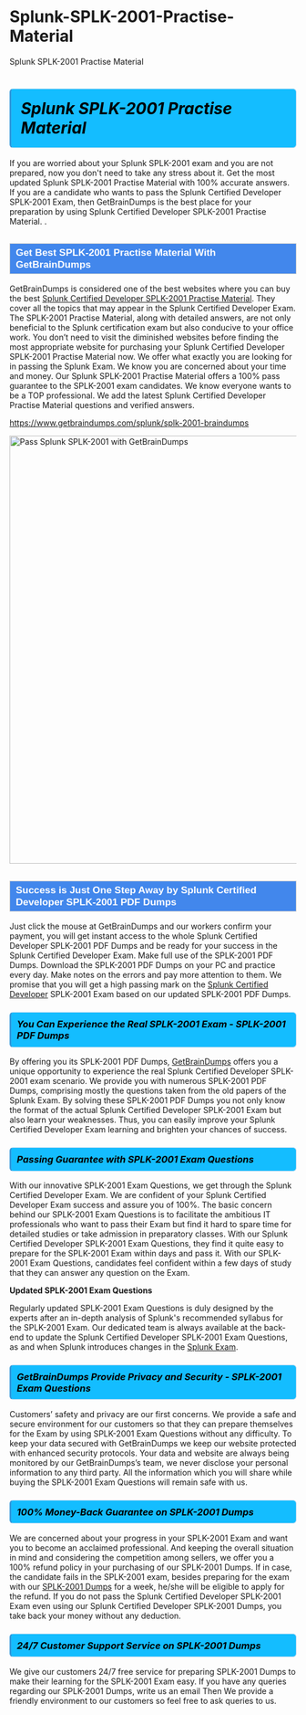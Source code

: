 # Splunk-SPLK-2001-Practise-Material
Splunk SPLK-2001 Practise Material
<h1><strong><span style="display: block; color: #000000; background: #14BDFF; border: 0.5px solid #AED6F1; border-left: 3px solid #3498DB; padding: .6em; border-radius: 6px;">                     <em>Splunk SPLK-2001 <span class="exam_variation">Practise Material</span> </em>                </span></strong>            </h1>                        <p>If you are worried about your Splunk SPLK-2001 exam and you are not prepared, now you don't need to take any stress about it.             Get the most updated Splunk SPLK-2001 <span class="exam_variation">Practise Material</span> with 100% accurate answers. If you are a candidate who wants to pass the             Splunk Certified Developer SPLK-2001 Exam, then GetBrainDumps is the best place for your preparation by using Splunk Certified Developer SPLK-2001 <span class="exam_variation">Practise Material</span>. .</p>                        <h2 style="background: #4287ec; border: 1px solid #cccccc; padding: 5px 10px;">                <span style="color: #ffffff;">                    <span style="font-size: 11pt;">                        <span style="line-height: normal;">                            <span style="font-family: Calibri,sans-serif;">                                <strong>                                    <span style="font-size: 13.0pt;">Get Best SPLK-2001 <span class="exam_variation">Practise Material</span> With GetBrainDumps</span>                                </strong>                            </span>                        </span>                    </span>                </span>            </h2>                        <p>GetBrainDumps is considered one of the best websites where you can buy the best <a href="https://www.getbraindumps.com/splunk/splunk-certified-developer-braindumps.html">Splunk Certified Developer SPLK-2001 <span class="exam_variation">Practise Material</span></a>.             They cover all the topics that may appear in the Splunk Certified Developer Exam. The SPLK-2001 <span class="exam_variation">Practise Material</span>,             along with detailed answers, are not only beneficial to the Splunk certification exam but also conducive to your office work.             You don’t need to visit the diminished websites before finding the most appropriate website for purchasing your             Splunk Certified Developer SPLK-2001 <span class="exam_variation">Practise Material</span> now. We offer what exactly you are looking for in passing the Splunk Exam.             We know you are concerned about your time and money. Our Splunk SPLK-2001 <span class="exam_variation">Practise Material</span> offers a 100% pass guarantee to the             SPLK-2001 exam candidates. We know everyone wants to be a TOP professional. We add the latest Splunk Certified Developer <span class="exam_variation">Practise Material</span> questions and verified answers.</p>                        <p><a href="https://www.getbraindumps.com/splunk/splk-2001-braindumps">https://www.getbraindumps.com/splunk/splk-2001-braindumps</a></p>                        <p><a href="https://www.getbraindumps.com/"><img src="https://www.getbraindumps.com/images/get-updated-exam-questions-with-discount-getbraindumps.jpg" class="postImage" alt="Pass Splunk SPLK-2001 with GetBrainDumps" width="750"></a></p>                            <h2 style="background: #4287ec; border: 1px solid #cccccc; padding: 5px 10px;">                <span style="color: #ffffff;">                    <span style="font-size: 11pt;">                        <span style="line-height: normal;">                            <span style="font-family: Calibri,sans-serif;">                                <strong>                                    <span style="font-size: 13.0pt;">Success is Just One Step Away by Splunk Certified Developer SPLK-2001 <span class="exam_variation2">PDF Dumps</span></span>                                </strong>                            </span>                        </span>                    </span>                </span>            </h2>                        <p>Just click the mouse at GetBrainDumps and our workers confirm your payment, you will get instant access to the whole Splunk Certified Developer SPLK-2001 <span class="exam_variation2">PDF Dumps</span>             and be ready for your success in the Splunk Certified Developer Exam. Make full use of the SPLK-2001 <span class="exam_variation2">PDF Dumps</span>. Download the SPLK-2001 <span class="exam_variation2">PDF Dumps</span> on your             PC and practice every day. Make notes on the errors and pay more attention to them. We promise that you will get a high passing mark on the             <a href="https://www.getbraindumps.com/splunk/splk-2001-braindumps">Splunk Certified Developer</a> SPLK-2001 Exam based on our updated SPLK-2001 <span class="exam_variation2">PDF Dumps</span>.</p>                        <h3>                <strong>                    <span style="display: block; color: #000000; background: #14BDFF; border: 0.5px solid #AED6F1; border-left: 3px solid #3498DB; padding: .6em; border-radius: 6px;">                        <em>You Can Experience the Real SPLK-2001 Exam - SPLK-2001 <span class="exam_variation2">PDF Dumps</span></em>                    </span>                </strong>            </h3>                        <p>By offering you its SPLK-2001 <span class="exam_variation2">PDF Dumps</span>, <a href="https://www.getbraindumps.com/">GetBrainDumps</a> offers you a unique opportunity to experience the real             Splunk Certified Developer SPLK-2001 exam scenario. We provide you with numerous SPLK-2001 <span class="exam_variation2">PDF Dumps</span>, comprising mostly             the questions taken from the old papers of the Splunk Exam. By solving these SPLK-2001 <span class="exam_variation2">PDF Dumps</span> you not only know the format of the actual             Splunk Certified Developer SPLK-2001 Exam but also learn your weaknesses. Thus, you can easily improve your             Splunk Certified Developer Exam learning and brighten your chances of success.</p>                        <h3>                <strong>                    <span style="display: block; color: #000000; background: #14BDFF; border: 0.5px solid #AED6F1; border-left: 3px solid #3498DB; padding: .6em; border-radius: 6px;">                        <em>Passing Guarantee with SPLK-2001 <span class="exam_variation3">Exam Questions</span></em>                    </span>                </strong>            </h3>                        <p>With our innovative SPLK-2001 <span class="exam_variation3">Exam Questions</span>, we get through the Splunk Certified Developer Exam. We are confident of your Splunk Certified Developer Exam             success and assure you of 100%. The basic concern behind our SPLK-2001 <span class="exam_variation3">Exam Questions</span> is to facilitate the ambitious IT professionals who want to pass their             Exam but find it hard to spare time for detailed studies or take admission in preparatory classes. With our Splunk Certified Developer SPLK-2001 <span class="exam_variation3">Exam Questions</span>, they             find it quite easy to prepare for the SPLK-2001 Exam within days and pass it. With our SPLK-2001 <span class="exam_variation3">Exam Questions</span>, candidates feel confident within a few days of             study that they can answer any question on the Exam.</p>                        <p><strong>Updated SPLK-2001 <span class="exam_variation3">Exam Questions</span></strong></p>                        <p>Regularly updated SPLK-2001 <span class="exam_variation3">Exam Questions</span> is duly designed by the experts after an in-depth analysis of Splunk's recommended syllabus for the SPLK-2001 Exam.             Our dedicated team is always available at the back-end to update the Splunk Certified Developer SPLK-2001 <span class="exam_variation3">Exam Questions</span>,             as and when Splunk introduces changes in the <a href="https://www.getbraindumps.com/splunk-braindumps.html">Splunk Exam</a>.</p>                        <h3>                <strong>                    <span style="display: block; color: #000000; background: #14BDFF; border: 0.5px solid #AED6F1; border-left: 3px solid #3498DB; padding: .6em; border-radius: 6px;">                        <em>GetBrainDumps Provide Privacy and Security - SPLK-2001 <span class="exam_variation3">Exam Questions</span></em>                    </span>                </strong>            </h3>                        <p>Customers’ safety and privacy are our first concerns. We provide a safe and secure environment for our customers so that they can prepare themselves for the Exam by using             SPLK-2001 <span class="exam_variation3">Exam Questions</span> without any difficulty. To keep your data secured with GetBrainDumps we keep our website protected with enhanced security protocols. Your data and website             are always being monitored by our GetBrainDumps’s team, we never disclose your personal information to any third party. All the information which you will share while buying             the SPLK-2001 <span class="exam_variation3">Exam Questions</span> will remain safe with us.</p>                        <h3>                <strong>                    <span style="display: block; color: #000000; background: #14BDFF; border: 0.5px solid #AED6F1; border-left: 3px solid #3498DB; padding: .6em; border-radius: 6px;">                        <em>100% Money-Back Guarantee on SPLK-2001 <span class="exam_variation4">Dumps</span></em>                    </span>                </strong>            </h3>                        <p>We are concerned about your progress in your SPLK-2001 Exam and want you to become an acclaimed professional. And keeping the overall situation in mind and             considering the competition among sellers, we offer you a 100% refund policy in your purchasing of our SPLK-2001 <span class="exam_variation4">Dumps</span>. If in case, the candidate fails in the             SPLK-2001 exam, besides preparing for the exam with our <a href="https://www.getbraindumps.com/splunk/splk-2001-braindumps">SPLK-2001 <span class="exam_variation4">Dumps</span></a> for a week, he/she will be eligible to apply for the refund. If you do not pass the             Splunk Certified Developer SPLK-2001 Exam even using our Splunk Certified Developer SPLK-2001 <span class="exam_variation4">Dumps</span>, you             take back your money without any deduction.</p>                        <h3>                <strong>                    <span style="display: block; color: #000000; background: #14BDFF; border: 0.5px solid #AED6F1; border-left: 3px solid #3498DB; padding: .6em; border-radius: 6px;">                        <em>24/7 Customer Support Service on SPLK-2001 <span class="exam_variation4">Dumps</span></em>                    </span>                </strong>            </h3>                        <p>We give our customers 24/7 free service for preparing SPLK-2001 <span class="exam_variation4">Dumps</span> to make their learning for the SPLK-2001 Exam easy. If you have any queries regarding our             SPLK-2001 <span class="exam_variation4">Dumps</span>, write us an email Then We provide a friendly environment to our customers so feel free to ask queries to us.</p>                    

